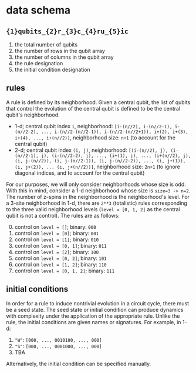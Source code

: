# data schema

## `{1}qubits_{2}r_{3}c_{4}ru_{5}ic`

1. the total number of qubits
2. the number of rows in the qubit array
3. the number of columns in the qubit array
4. the rule designation
5. the initial condition designation

## rules

A rule is defined by its neighborhood. Given a central qubit, the list of qubits that control the evolution of the central qubit is defined to be the central qubit's neighborhood.

* 1-d; central qubit index `i`, neighborhood: `[i-(n//2), i-(n//2-1), i-(n//2-2), ..., i-(n//2-(n//2-1)), i-(n//2-(n//2+1)), i+(2), i+(3), i+(4), ..., i+(n//2)]`, neighborhood size: `n+1` (to account for the central qubit)
* 2-d; central qubit index `(i, j)`, neighborhood: `[(i-(n//2), j), (i-(n//2-1), j), (i-(n//2-2), j), ..., (i+(1), j), ..., (i+(n//2), j), (i, j-(n//2)), (i, j-(n//2-1)), (i, j-(n//2-2)), ..., (i, j+(1)), (i, j+(2)), ... (i, j+(n//2))]`, neighborhood size: `2n+1` (to ignore diagonal indices, and to account for the central qubit)

For our purposes, we will only consider neighborhoods whose size is odd. With this in mind, consider a 1-d neighborhood whose size is `size=3 -> n=2`. The number of z-spins in the neighborhood is the neighborhood's level. For a 3-site neighborhood in 1-d, there are `2**3` (totalistic) rules corresponding to the three valid neighborhood levels (`level = [0, 1, 2]` as the central qubit is not a control). The rules are as follows:

0. control on `level = []`; binary: `000`
1. control on `level = [0]`; binary: `001`
2. control on `level = [1]`; binary: `010`
3. control on `level = [0, 1]`; binary: `011`
4. control on `level = [2]`; binary: `100`
5. control on `level = [0, 2]`; binary: `101`
6. control on `level = [1, 2]`; binary: `110`
7. control on `level = [0, 1, 2]`; binary: `111`

## initial conditions

In order for a rule to induce nontrivial evolution in a circuit cycle, there must be a seed state. The seed state or initial condition can produce dynamics with complexity under the application of the appropriate rule. Unlike the rule, the initial conditions are given names or signatures. For example, in 1-d:

1. `"W"`: `[000, ..., 0010100, ..., 000]`
2. `"S"`: `[000, ..., 0001000, ..., 000]`
3. TBA

Alternatively, the initial condition can be specified manually.
